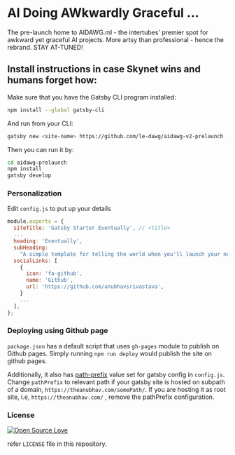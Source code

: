 # AI Doing AWkwardly Graceful ...

The pre-launch home to AIDAWG.ml - the intertubes' premier spot for awkward yet graceful AI projects. More artsy than professional - hence the rebrand. STAY AT-TUNED!

## Install instructions in case Skynet wins and humans forget how:

Make sure that you have the Gatsby CLI program installed:

```sh
npm install --global gatsby-cli
```

And run from your CLI:

```sh
gatsby new <site-name> https://github.com/le-dawg/aidawg-v2-prelaunch
```

Then you can run it by:

```sh
cd aidawg-prelaunch
npm install
gatsby develop
```

### Personalization

Edit `config.js` to put up your details

```javascript
module.exports = {
  siteTitle: 'Gatsby Starter Eventually', // <title>
  ...
  heading: 'Eventually',
  subHeading:
    "A simple template for telling the world when you'll launch your next big thing.",
  socialLinks: [
    {
      icon: 'fa-github',
      name: 'Github',
      url: 'https://github.com/anubhavsrivastava',
    }
    ...
  ],
};

```

### Deploying using Github page

`package.json` has a default script that uses `gh-pages` module to publish on Github pages. Simply running `npm run deploy` would publish the site on github pages.

Additionally, it also has [path-prefix](https://www.gatsbyjs.org/docs/path-prefix/) value set for gatsby config in `config.js`. Change `pathPrefix` to relevant path if your gatsby site is hosted on subpath of a domain, `https://theanubhav.com/somePath/`. If you are hosting it as root site, i.e, `https://theanubhav.com/` , remove the pathPrefix configuration.

### License

[![Open Source Love](https://badges.frapsoft.com/os/mit/mit.svg?v=102)](LICENSE)

refer `LICENSE` file in this repository.
